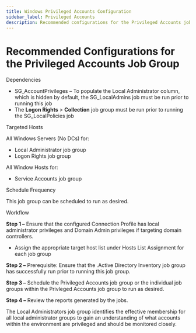 ```yaml
---
title: Windows Privileged Accounts Configuration
sidebar_label: Privileged Accounts
description: Recommended configurations for the Privileged Accounts job group including dependencies, scheduling, and workflows for local administrators analysis.
---
```


# Recommended Configurations for the Privileged Accounts Job Group

Dependencies

- SG_AccountPrivileges – To populate the Local Administrator column, which is hidden by default, the
  SG_LocalAdmins job must be run prior to running this job
- The **Logon Rights** > **Collection** job group must be run prior to running the SG_LocalPolicies
  job

Targeted Hosts

All Windows Servers (No DCs) for:

- Local Administrator job group
- Logon Rights job group

All Window Hosts for:

- Service Accounts job group

Schedule Frequency

This job group can be scheduled to run as desired.

Workflow

**Step 1 –** Ensure that the configured Connection Profile has local administrator privileges and
Domain Admin privileges if targeting domain controllers.

- Assign the appropriate target host list under Hosts List Assignment for each job group

**Step 2 –** Prerequisite: Ensure that the .Active Directory Inventory job group has successfully
run prior to running this job group.

**Step 3 –** Schedule the Privileged Accounts job group or the individual job groups within the
Privleged Accounts job group to run as desired.

**Step 4 –** Review the reports generated by the jobs.

The Local Administrators job group identifies the effective membership for all local administrator
groups to gain an understanding of what accounts within the environment are privileged and should be
monitored closely.
